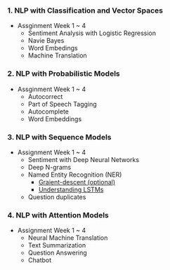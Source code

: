 ### 1. NLP with Classification and Vector Spaces
  + Assginment Week 1 ~ 4
    * Sentiment Analysis with Logistic Regression
    * Navie Bayes
    * Word Embedings
    * Machine Translation

### 2. NLP with Probabilistic Models
  + Assginment Week 1 ~ 4
    * Autocorrect
    * Part of Speech Tagging
    * Autocomplete
    * Word Embeddings

### 3. NLP with Sequence Models
  + Assignment Week 1 ~ 4
    * Sentiment with Deep Neural Networks
    * Deep N-grams
    * Named Entity Recognition (NER)
      + [Graient-descent (optional)](https://blog.paperspace.com/intro-to-optimization-in-deep-learning-gradient-descent/)
      + [Understanding LSTMs](https://colah.github.io/posts/2015-08-Understanding-LSTMs/)
    * Question duplicates

### 4. NLP with Attention Models
  + Assignment Week 1 ~ 4
    * Neural Machine Translation
    * Text Summarization
    * Question Answering
    * Chatbot
